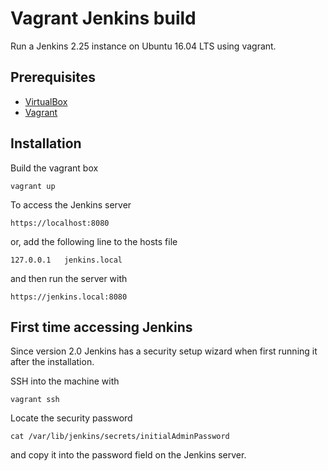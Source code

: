 # Vagrant Jenkins build

Run a Jenkins 2.25 instance on Ubuntu 16.04 LTS using vagrant.

## Prerequisites
* [VirtualBox](https://www.virtualbox.org/)
* [Vagrant](https://www.vagrantup.com/)

## Installation
Build the vagrant box

``` vagrant up ```

To access the Jenkins server

``` https://localhost:8080 ```

or, add the following line to the hosts file

``` 127.0.0.1   jenkins.local ```

and then run the server with

``` https://jenkins.local:8080 ```

## First time accessing Jenkins
Since version 2.0 Jenkins has a security setup wizard when first running it after the installation.

SSH into the machine with

``` vagrant ssh ```

Locate the security password

``` cat /var/lib/jenkins/secrets/initialAdminPassword ```

and copy it into the password field on the Jenkins server.
